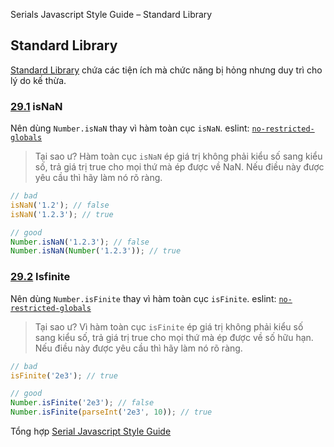 Serials Javascript Style Guide – Standard Library

## Standard Library

[Standard Library](https://developer.mozilla.org/en/docs/Web/JavaScript/Reference/Global_Objects) chứa các tiện ích mà chức năng bị hỏng nhưng duy trì cho lý do kế thừa.

<a name="standard-library--isnan"></a>
### [29.1](#standard-library--isnan) isNaN
Nên dùng `Number.isNaN` thay vì hàm toàn cục `isNaN`. eslint: [`no-restricted-globals`](https://eslint.org/docs/rules/no-restricted-globals)

> Tại sao ư? Hàm toàn cục `isNaN` ép giá trị không phải kiểu số sang kiểu số, trả giá trị true cho mọi thứ mà ép được về NaN.
> Nếu điều này được yêu cầu thì hãy làm nó rõ ràng.

```javascript
// bad
isNaN('1.2'); // false
isNaN('1.2.3'); // true

// good
Number.isNaN('1.2.3'); // false
Number.isNaN(Number('1.2.3')); // true
```

<a name="standard-library--isfinite"></a>
### [29.2](#standard-library--isfinite) Isfinite
Nên dùng `Number.isFinite` thay vì hàm toàn cục `isFinite`. eslint: [`no-restricted-globals`](https://eslint.org/docs/rules/no-restricted-globals)

> Tại sao ư? Vì hàm toàn cục `isFinite` ép giá trị không phải kiểu số sang kiểu số, trả giá trị true cho mọi thứ mà ép được về số hữu hạn.
> Nếu điều này được yêu cầu thì hãy làm nó rõ ràng.

```javascript
// bad
isFinite('2e3'); // true

// good
Number.isFinite('2e3'); // false
Number.isFinite(parseInt('2e3', 10)); // true
```

Tổng hợp [Serial Javascript Style Guide](/2019/05/17/serials-javascript-style-guide/)